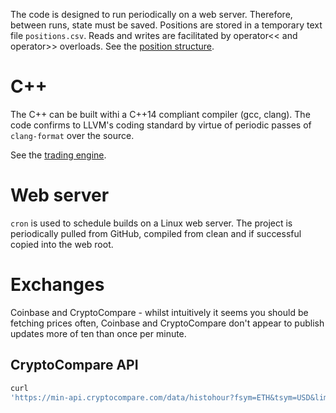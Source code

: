 The code is designed to run periodically on a web server. Therefore, between
runs, state must be saved. Positions are stored in a temporary text file
```positions.csv```. Reads and writes are facilitated by operator<< and
operator>> overloads. See the [position structure](position.h).

# C++
The C++ can be built withi a C++14 compliant compiler (gcc, clang). The code
confirms to LLVM's coding standard by virtue of periodic passes of
```clang-format``` over the source.

See the [trading engine](trade.cpp).

# Web server
```cron``` is used to schedule builds on a Linux web server. The project is
periodically pulled from GitHub, compiled from clean and if successful copied
into the web root.

# Exchanges
Coinbase and CryptoCompare - whilst intuitively it seems you should be fetching
prices often, Coinbase and CryptoCompare don't appear to publish updates more
of ten than once per minute.

## CryptoCompare API
```bash
curl
'https://min-api.cryptocompare.com/data/histohour?fsym=ETH&tsym=USD&limit=168&aggregate=1&e=CCCAGG'
```
